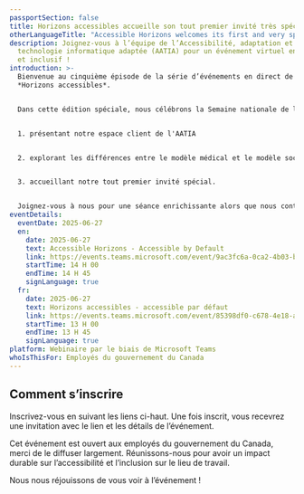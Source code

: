 ```yaml
---
passportSection: false
title: Horizons accessibles accueille son tout premier invité très spécial
otherLanguageTitle: "Accessible Horizons welcomes its first and very special guest  "
description: Joignez-vous à l’équipe de l’Accessibilité, adaptation et
  technologie informatique adaptée (AATIA) pour un événement virtuel engageant
  et inclusif !
introduction: >-
  Bienvenue au cinquième épisode de la série d’événements en direct de l'AATIA –
  *Horizons accessibles*.


  Dans cette édition spéciale, nous célébrons la Semaine nationale de l’accessibilité en :


  1. présentant notre espace client de l'AATIA


  2. explorant les différences entre le modèle médical et le modèle social du handicap


  3. accueillant notre tout premier invité spécial.


  Joignez-vous à nous pour une séance enrichissante alors que nous continuons à promouvoir l’accessibilité, l’inclusion et l’autonomisation.
eventDetails:
  eventDate: 2025-06-27
  en:
    date: 2025-06-27
    text: Accessible Horizons - Accessible by Default
    link: https://events.teams.microsoft.com/event/9ac3fc6a-0ca2-4b03-bedf-dd4747c54cde@d05bc194-94bf-4ad6-ae2e-1db0f2e38f5e
    startTime: 14 H 00
    endTime: 14 H 45
    signLanguage: true
  fr:
    date: 2025-06-27
    text: Horizons accessibles - accessible par défaut
    link: https://events.teams.microsoft.com/event/85398df0-c678-4e18-aad3-00ec34574eb3@d05bc194-94bf-4ad6-ae2e-1db0f2e38f5e
    startTime: 13 H 00
    endTime: 13 H 45
    signLanguage: true
platform: Webinaire par le biais de Microsoft Teams
whoIsThisFor: Employés du gouvernement du Canada
---
```

## Comment s’inscrire

Inscrivez-vous en suivant les liens ci-haut. Une fois inscrit, vous recevrez une invitation avec le lien et les détails de l’événement.

Cet événement est ouvert aux employés du gouvernement du Canada, merci de le diffuser largement. Réunissons-nous pour avoir un impact durable sur l’accessibilité et l’inclusion sur le lieu de travail.

Nous nous réjouissons de vous voir à l’événement !
